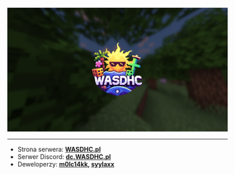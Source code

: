 <p align="center">
    <img src="./assets/Banner.png" width="1080" />
</p>

<hr />

<ul>
    <li>
        Strona serwera: <b><a href="https://wasdhc.pl/">WASDHC.pl</a></b>
    </li>
    <li>
        Serwer Discord: <b><a href="https://dc.wasdhc.pl/">dc.WASDHC.pl</a></b>
    </li>
    <li>
        Deweloperzy: <b><a href="https://github.com/m0lc14kk">m0lc14kk</a>, <a href="https://github.com/syylaxx">syylaxx</a></b>
    </li>
</ul>
